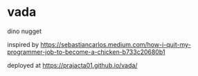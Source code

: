 # vada
dino nugget

inspired by https://sebastiancarlos.medium.com/how-i-quit-my-programmer-job-to-become-a-chicken-b733c20680b1 

deployed at https://prajacta01.github.io/vada/
